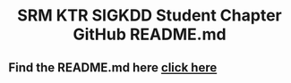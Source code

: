 <h1 align="center" >SRM KTR SIGKDD Student Chapter GitHub README.md</h1>

## Find the README.md here <a href="./profile/README.md">click here</a>
